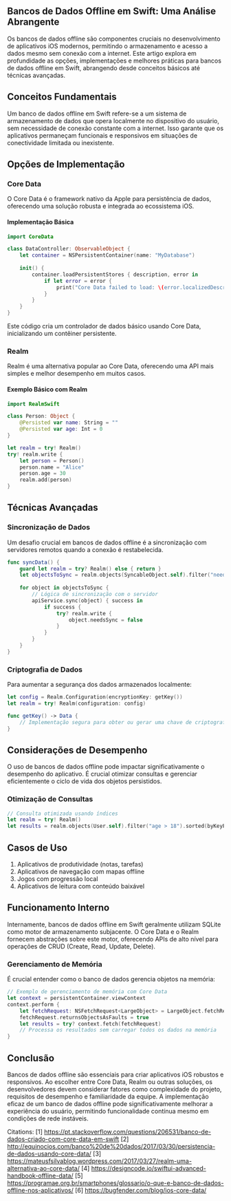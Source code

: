 ## Bancos de Dados Offline em Swift: Uma Análise Abrangente

Os bancos de dados offline são componentes cruciais no desenvolvimento de aplicativos iOS modernos, permitindo o armazenamento e acesso a dados mesmo sem conexão com a internet. Este artigo explora em profundidade as opções, implementações e melhores práticas para bancos de dados offline em Swift, abrangendo desde conceitos básicos até técnicas avançadas.

## Conceitos Fundamentais

Um banco de dados offline em Swift refere-se a um sistema de armazenamento de dados que opera localmente no dispositivo do usuário, sem necessidade de conexão constante com a internet. Isso garante que os aplicativos permaneçam funcionais e responsivos em situações de conectividade limitada ou inexistente.

## Opções de Implementação

### Core Data

O Core Data é o framework nativo da Apple para persistência de dados, oferecendo uma solução robusta e integrada ao ecossistema iOS.

#### Implementação Básica

```swift
import CoreData

class DataController: ObservableObject {
    let container = NSPersistentContainer(name: "MyDatabase")
    
    init() {
        container.loadPersistentStores { description, error in
            if let error = error {
                print("Core Data failed to load: \(error.localizedDescription)")
            }
        }
    }
}
```

Este código cria um controlador de dados básico usando Core Data, inicializando um contêiner persistente.

### Realm

Realm é uma alternativa popular ao Core Data, oferecendo uma API mais simples e melhor desempenho em muitos casos.

#### Exemplo Básico com Realm

```swift
import RealmSwift

class Person: Object {
    @Persisted var name: String = ""
    @Persisted var age: Int = 0
}

let realm = try! Realm()
try! realm.write {
    let person = Person()
    person.name = "Alice"
    person.age = 30
    realm.add(person)
}
```

## Técnicas Avançadas

### Sincronização de Dados

Um desafio crucial em bancos de dados offline é a sincronização com servidores remotos quando a conexão é restabelecida.

```swift
func syncData() {
    guard let realm = try? Realm() else { return }
    let objectsToSync = realm.objects(SyncableObject.self).filter("needsSync == true")
    
    for object in objectsToSync {
        // Lógica de sincronização com o servidor
        apiService.sync(object) { success in
            if success {
                try? realm.write {
                    object.needsSync = false
                }
            }
        }
    }
}
```

### Criptografia de Dados

Para aumentar a segurança dos dados armazenados localmente:

```swift
let config = Realm.Configuration(encryptionKey: getKey())
let realm = try! Realm(configuration: config)

func getKey() -> Data {
    // Implementação segura para obter ou gerar uma chave de criptografia
}
```

## Considerações de Desempenho

O uso de bancos de dados offline pode impactar significativamente o desempenho do aplicativo. É crucial otimizar consultas e gerenciar eficientemente o ciclo de vida dos objetos persistidos.

### Otimização de Consultas

```swift
// Consulta otimizada usando índices
let realm = try! Realm()
let results = realm.objects(User.self).filter("age > 18").sorted(byKeyPath: "name")
```

## Casos de Uso

1. Aplicativos de produtividade (notas, tarefas)
2. Aplicativos de navegação com mapas offline
3. Jogos com progressão local
4. Aplicativos de leitura com conteúdo baixável

## Funcionamento Interno

Internamente, bancos de dados offline em Swift geralmente utilizam SQLite como motor de armazenamento subjacente. O Core Data e o Realm fornecem abstrações sobre este motor, oferecendo APIs de alto nível para operações de CRUD (Create, Read, Update, Delete).

### Gerenciamento de Memória

É crucial entender como o banco de dados gerencia objetos na memória:

```swift
// Exemplo de gerenciamento de memória com Core Data
let context = persistentContainer.viewContext
context.perform {
    let fetchRequest: NSFetchRequest<LargeObject> = LargeObject.fetchRequest()
    fetchRequest.returnsObjectsAsFaults = true
    let results = try? context.fetch(fetchRequest)
    // Processa os resultados sem carregar todos os dados na memória
}
```

## Conclusão

Bancos de dados offline são essenciais para criar aplicativos iOS robustos e responsivos. Ao escolher entre Core Data, Realm ou outras soluções, os desenvolvedores devem considerar fatores como complexidade do projeto, requisitos de desempenho e familiaridade da equipe. A implementação eficaz de um banco de dados offline pode significativamente melhorar a experiência do usuário, permitindo funcionalidade contínua mesmo em condições de rede instáveis.

Citations:
[1] https://pt.stackoverflow.com/questions/206531/banco-de-dados-criado-com-core-data-em-swift
[2] http://equinocios.com/banco%20de%20dados/2017/03/30/persistencia-de-dados-usando-core-data/
[3] https://mateusfsilvablog.wordpress.com/2017/03/27/realm-uma-alternativa-ao-core-data/
[4] https://designcode.io/swiftui-advanced-handbook-offline-data/
[5] https://programae.org.br/smartphones/glossario/o-que-e-banco-de-dados-offline-nos-aplicativos/
[6] https://bugfender.com/blog/ios-core-data/
